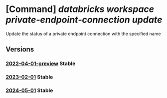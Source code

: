 # [Command] _databricks workspace private-endpoint-connection update_

Update the status of a private endpoint connection with the specified name

## Versions

### [2022-04-01-preview](/Resources/mgmt-plane/L3N1YnNjcmlwdGlvbnMve30vcmVzb3VyY2Vncm91cHMve30vcHJvdmlkZXJzL21pY3Jvc29mdC5kYXRhYnJpY2tzL3dvcmtzcGFjZXMve30vcHJpdmF0ZWVuZHBvaW50Y29ubmVjdGlvbnMve30=/2022-04-01-preview.xml) **Stable**

<!-- mgmt-plane /subscriptions/{}/resourcegroups/{}/providers/microsoft.databricks/workspaces/{}/privateendpointconnections/{} 2022-04-01-preview -->

### [2023-02-01](/Resources/mgmt-plane/L3N1YnNjcmlwdGlvbnMve30vcmVzb3VyY2Vncm91cHMve30vcHJvdmlkZXJzL21pY3Jvc29mdC5kYXRhYnJpY2tzL3dvcmtzcGFjZXMve30vcHJpdmF0ZWVuZHBvaW50Y29ubmVjdGlvbnMve30=/2023-02-01.xml) **Stable**

<!-- mgmt-plane /subscriptions/{}/resourcegroups/{}/providers/microsoft.databricks/workspaces/{}/privateendpointconnections/{} 2023-02-01 -->

### [2024-05-01](/Resources/mgmt-plane/L3N1YnNjcmlwdGlvbnMve30vcmVzb3VyY2Vncm91cHMve30vcHJvdmlkZXJzL21pY3Jvc29mdC5kYXRhYnJpY2tzL3dvcmtzcGFjZXMve30vcHJpdmF0ZWVuZHBvaW50Y29ubmVjdGlvbnMve30=/2024-05-01.xml) **Stable**

<!-- mgmt-plane /subscriptions/{}/resourcegroups/{}/providers/microsoft.databricks/workspaces/{}/privateendpointconnections/{} 2024-05-01 -->
